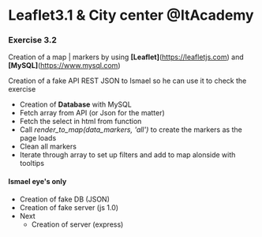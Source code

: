 # Leaflet3.1 & City center @ItAcademy

### Exercise 3.2

Creation of a map | markers by using **[Leaflet]**(https://leafletjs.com) and **[MySQL]**(https://www.mysql.com)

Creation of a fake API REST JSON to Ismael so he can use it to check the exercise


* Creation of **Database** with MySQL
* Fetch array from API (or Json for the matter)
* Fetch the select in html from function
* Call *render_to_map(data_markers, 'all')* to create the markers as the page loads
* Clean all markers
* Iterate through array to set up filters and add to map alonside with tooltips


#### Ismael eye's only

* Creation of fake DB (JSON)
* Creation of fake server (js 1.0)
* Next
    * Creation of server (express)




